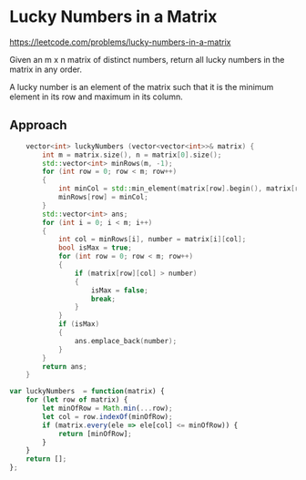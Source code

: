 # Lucky Numbers in a Matrix

https://leetcode.com/problems/lucky-numbers-in-a-matrix

Given an m x n matrix of distinct numbers, return all lucky numbers in the matrix in any order.

A lucky number is an element of the matrix such that it is the minimum element in its row and maximum in its column.


## Approach 

``` C++
    vector<int> luckyNumbers (vector<vector<int>>& matrix) {
        int m = matrix.size(), n = matrix[0].size();
        std::vector<int> minRows(m, -1);
        for (int row = 0; row < m; row++)
        {
            int minCol = std::min_element(matrix[row].begin(), matrix[row].end()) - matrix[row].begin();
            minRows[row] = minCol;
        }
        std::vector<int> ans;
        for (int i = 0; i < m; i++)
        {
            int col = minRows[i], number = matrix[i][col];
            bool isMax = true;
            for (int row = 0; row < m; row++)
            {
                if (matrix[row][col] > number)
                {
                    isMax = false;
                    break;
                }
            }
            if (isMax)
            {
                ans.emplace_back(number);
            }
        }
        return ans;
    }
```

``` JavaScript
var luckyNumbers  = function(matrix) {
    for (let row of matrix) {
        let minOfRow = Math.min(...row);
        let col = row.indexOf(minOfRow);
        if (matrix.every(ele => ele[col] <= minOfRow)) {
            return [minOfRow];
        }
    }
    return [];
};
```